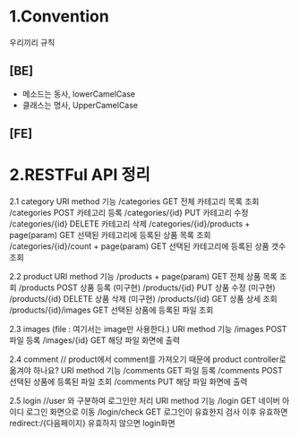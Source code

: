 1.Convention
=============
 우리끼리 규칙

## [BE]
* 메소드는 동사, lowerCamelCase
* 클래스는 명사, UpperCamelCase

## [FE]




2.RESTFul API 정리
===================

2.1 category
URI
method
기능
/categories
GET
전체 카테고리 목록 조회
/categories
POST
카테고리 등록
/categories/{id}
PUT
카테고리 수정
/categories/{id}
DELETE
카테고리 삭제
/categories/{id}/products + page(param)
GET
선택된 카테고리에 등록된 상품 목록 조회
/categories/{id}/count + page(param)
GET
선택된 카테고리에 등록된 상품 갯수 조회


2.2 product
URI
method
기능
/products + page(param)
GET
전체 상품 목록 조회
/products
POST
상품 등록 (미구현)
/products/{id}
PUT
상품 수정 (미구현)
/products/{id}
DELETE
상품 삭제 (미구현)
/products/{id}
GET
상품 상세 조회
/products/{id}/images
GET
선택된 상품에 등록된 파일 조회

2.3 images (file : 여기서는 image만 사용한다.)
URI
method
기능
/images
POST
파일 등록
/images/{id}
GET
해당 파일 화면에 출력

2.4 comment // product에서 comment를 가져오기 때문에 product controller로 옮겨야 하나요?
URI
method
기능
/comments
GET
파일 등록
/comments
POST
선택된 상품에 등록된 파일 조회
/comments
PUT
해당 파일 화면에 출력

2.5 login //user 와 구분하여 로그인만 처리
URI
method
기능
/login
GET
네이버 아이디 로그인 화면으로 이동
/login/check
GET
로그인이 유효한지 검사 이후
유효하면 redirect:/{다음페이지}
유효하지 않으면 login화면

